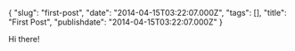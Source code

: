 {
    "slug": "first-post",
    "date": "2014-04-15T03:22:07.000Z",
    "tags": [],
    "title": "First Post",
    "publishdate": "2014-04-15T03:22:07.000Z"
}


Hi there!

